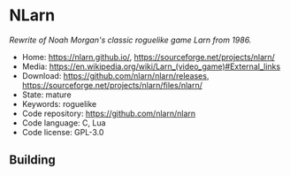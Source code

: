 # NLarn

_Rewrite of Noah Morgan's classic roguelike game Larn from 1986._

- Home: https://nlarn.github.io/, https://sourceforge.net/projects/nlarn/
- Media: https://en.wikipedia.org/wiki/Larn_(video_game)#External_links
- Download: https://github.com/nlarn/nlarn/releases, https://sourceforge.net/projects/nlarn/files/nlarn/
- State: mature
- Keywords: roguelike
- Code repository: https://github.com/nlarn/nlarn
- Code language: C, Lua
- Code license: GPL-3.0

## Building

